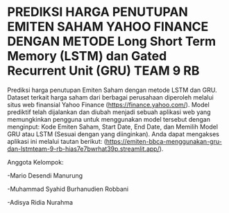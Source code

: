 # PREDIKSI HARGA PENUTUPAN EMITEN SAHAM YAHOO FINANCE DENGAN METODE Long Short Term Memory (LSTM) dan Gated Recurrent Unit (GRU) TEAM 9 RB

Prediksi harga penutupan Emiten Saham dengan metode LSTM dan GRU. Dataset terkait harga saham dari berbagai perusahaan diperoleh melalui situs web finansial Yahoo Finance (https://finance.yahoo.com/). Model prediktif telah dijalankan dan diubah menjadi sebuah aplikasi web yang memungkinkan pengguna untuk menggunakan model tersebut dengan menginput: Kode Emiten Saham, Start Date, End Date, dan Memilih Model GRU atau LSTM (Sesuai dengan yang diinginkan). Anda dapat mengakses aplikasi ini melalui tautan berikut: (https://emiten-bbca-menggunakan-gru-dan-lstmteam-9-rb-hias7e7bwrhat39p.streamlit.app/).

Anggota Kelompok:

-Mario Desendi Manurung

-Muhammad Syahid Burhanudien Robbani

-Adisya Ridia Nurahma
